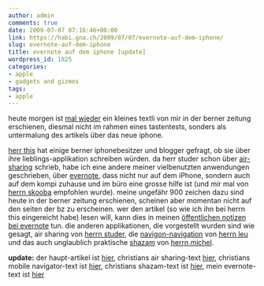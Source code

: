 ```yaml
---
author: admin
comments: true
date: 2009-07-07 07:16:46+00:00
link: https://habi.gna.ch/2009/07/07/evernote-auf-dem-iphone/
slug: evernote-auf-dem-iphone
title: evernote auf dem iphone [update]
wordpress_id: 1825
categories:
- apple
- gadgets and gizmos
tags:
- apple
---
```


heute morgen ist [mal wieder](https://habi.gna.ch/?s=tastentest) ein kleines textli von mir in der berner zeitung erschienen, diesmal nicht im rahmen eines tastentests, sonders als untermalung des artikels über das neue iphone.  

[herr this](http://www.borniert.com/) hat einige berner iphonebesitzer und blogger gefragt, ob sie über ihre lieblings-applikation schreiben würden. da herr studer schon über [air-sharing](http://linktoapp.com/air+sharing) schrieb, habe ich eine andere meiner vielbenutzten anwendungen geschrieben, über [evernote](http://evernote.com/), dass nicht nur auf dem iPhone, sondern auch auf dem kompi zuhause und im büro eine grosse hilfe ist (und mir mal von [herrn skooba](http://www.skooba.com/) empfohlen wurde). meine ungefähr 900 zeichen dazu sind heute in der berner zeitung erschienen, scheinen aber momentan nicht auf den seiten der bz zu erscheinen. wer den artikel (so wie ich ihn bei herrn this eingereicht habe) lesen will, kann dies in meinen [öffentlichen notizen bei evernote](http://www.evernote.com/pub/habi/public) tun. die anderen applikationen, die vorgestellt wurden sind wie gesagt, air sharing von [herrn studer](http://hymnos.existenz.ch/), die [navigon-navigation](http://linktoapp.com/navigon) von [herrn leu](http://leumund.ch/) und das auch unglaublich praktische [shazam](http://linktoapp.com/shazam) von [herrn michel](http://bloxxs.ch/).




**update:** der haupt-artikel ist [hier](http://www.bernerzeitung.ch/digital/mobil/Alleskoenner-iPhone/story/14276574), christians air sharing-text [hier](http://www.bernerzeitung.ch/digital/gadgets/Air-Sharing/story/10854622), christians mobile navigator-text ist [hier](http://www.bernerzeitung.ch/digital/gadgets/Mobile-Navigator/story/27484130), christians shazam-text ist [hier](http://www.bernerzeitung.ch/digital/gadgets/Shazam/story/13203755), mein evernote-text ist [hier](http://www.bernerzeitung.ch/digital/gadgets/Evernote/story/17872878)



